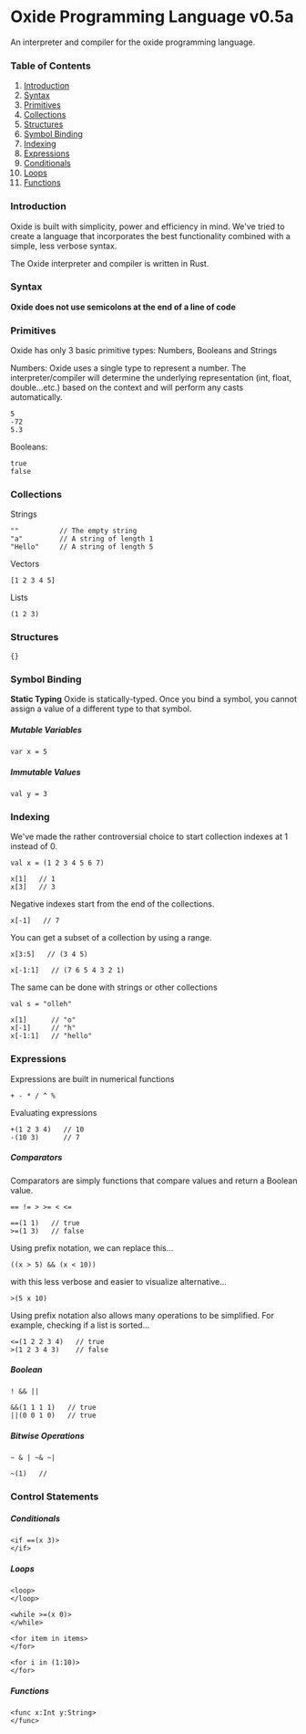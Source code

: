 # Oxide Programming Language v0.5a
An interpreter and compiler for the oxide programming language.

### Table of Contents
1. [Introduction](#introduction)
2. [Syntax](#syntax)
3. [Primitives](#primitives)
4. [Collections](#collections)
5. [Structures](#structures)
6. [Symbol Binding](#symbol-binding)
7. [Indexing](#indexing)
8. [Expressions](#expressions)
9. [Conditionals](#conditionals)
10. [Loops](#loops)
11. [Functions](#functions)

### Introduction
Oxide is built with simplicity, power and efficiency in mind.
We've tried to create a language that incorporates the best functionality combined with a simple, less verbose syntax.

The Oxide interpreter and compiler is written in Rust.

### Syntax
**Oxide does not use semicolons at the end of a line of code**

### Primitives
Oxide has only 3 basic primitive types: Numbers, Booleans and Strings

Numbers: Oxide uses a single type to represent a number. The interpreter/compiler will determine the underlying representation (int, float, double...etc.) based on the context and will perform any casts automatically.
```
5
-72
5.3
```

Booleans:
```
true
false
```

### Collections
Strings
```
""          // The empty string
"a"         // A string of length 1
"Hello"     // A string of length 5
```

Vectors
```
[1 2 3 4 5]
```

Lists
```
(1 2 3)
```

### Structures
```
{}
```

### Symbol Binding
**Static Typing** Oxide is statically-typed. Once you bind a symbol, you cannot assign a value of a different type to that symbol.

##### Mutable Variables
```
var x = 5
```

##### Immutable Values
```
val y = 3
```

### Indexing
We've made the rather controversial choice to start collection indexes at 1 instead of 0.
```
val x = (1 2 3 4 5 6 7)

x[1]   // 1
x[3]   // 3
```
Negative indexes start from the end of the collections.
```
x[-1]   // 7
```
You can get a subset of a collection by using a range.
```
x[3:5]   // (3 4 5)
```

```
x[-1:1]   // (7 6 5 4 3 2 1)
```
The same can be done with strings or other collections
```
val s = "olleh"

x[1]      // "o"
x[-1]     // "h"
x[-1:1]   // "hello"
```

### Expressions
Expressions are built in numerical functions
```
+ - * / ^ %
```
Evaluating expressions
```
+(1 2 3 4)   // 10
-(10 3)      // 7

```

##### Comparators
Comparators are simply functions that compare values and return a Boolean value.
```
== != > >= < <=
```
```
==(1 1)   // true
>=(1 3)   // false
```

Using prefix notation, we can replace this...
```
((x > 5) && (x < 10))
```

with this less verbose and easier to visualize alternative...
```
>(5 x 10)
```

Using prefix notation also allows many operations to be simplified. For example, checking if a list is sorted...
```
<=(1 2 2 3 4)   // true
>(1 2 3 4 3)    // false
```

##### Boolean
```
! && ||
```
```
&&(1 1 1 1)   // true
||(0 0 1 0)   // true
```

##### Bitwise Operations
```
~ & | ~& ~|
```
```
~(1)   //
```

### Control Statements

##### Conditionals
```
<if ==(x 3)>
</if>
```

##### Loops
```
<loop>
</loop>
```

```
<while >=(x 0)>
</while>
```

```
<for item in items>
</for>

<for i in (1:10)>
</for>
```

##### Functions
```
<func x:Int y:String>
</func>
```
